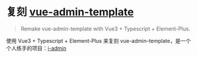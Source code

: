 # 复刻 [vue-admin-template](https://github.com/PanJiaChen/vue-admin-template)
> Remake vue-admin-template with Vue3 + Typescript + Element-Plus.

使用 Vue3 + Typescript + Element-Plus 来复刻 vue-admin-template，是一个个人练手的项目：[i-admin](https://github.com/iDeanHere/i-admin)
